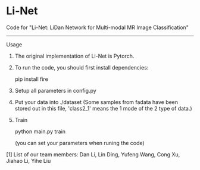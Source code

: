 
# Li-Net

Code for "Li-Net: LiDan Network for Multi-modal MR Image Classification"


----------------
Usage

1. The original implementation of Li-Net is Pytorch.
2. To run the code, you should first install dependencies:

   pip install fire
        
3. Setup all parameters in config.py

4. Put your data into ./dataset (Some samples from fadata have been stored out in this file, 
   'class2_1' means the 1 mode of the 2 type of data.)

5. Train
   
   python main.py train
   
   (you can set your parameters when runing the code)
   
[1] List of our team members: Dan Li, Lin Ding, Yufeng Wang, Cong Xu, Jiahao Li, Yihe Liu